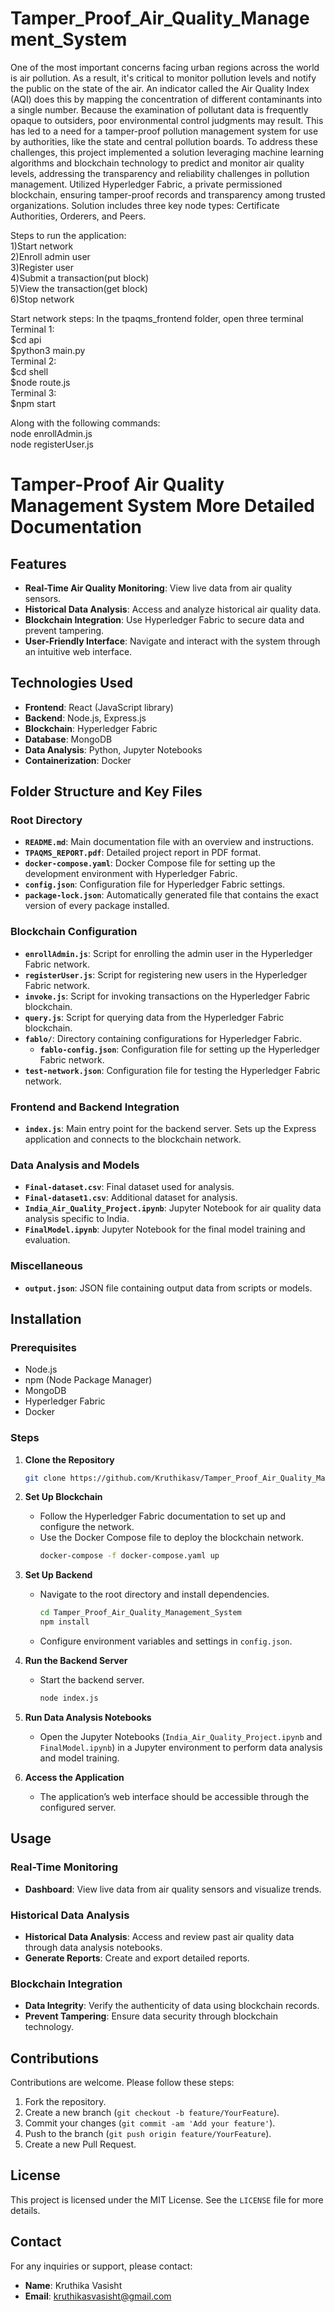 # Tamper_Proof_Air_Quality_Management_System
One of the most important concerns facing urban regions across the world is air pollution. As a result, it's critical to monitor pollution levels and notify the public on the state of the air. An indicator called the Air Quality Index (AQI) does this by mapping the concentration of different contaminants into a single number. Because the examination of pollutant data is frequently opaque to outsiders, poor environmental control judgments may result. This has led to a need for a tamper-proof pollution management system for use by authorities, like the state and central pollution boards.  To address these challenges, this project implemented a solution leveraging machine learning algorithms and blockchain technology to predict and monitor air quality levels, addressing the transparency and reliability challenges in pollution management. Utilized Hyperledger Fabric, a private permissioned blockchain, ensuring tamper-proof records and transparency among trusted organizations. Solution includes three key node types: Certificate Authorities, Orderers, and Peers.


Steps to run the application: <br>
1)Start network <br>
2)Enroll admin user <br>
3)Register user <br>
4)Submit a transaction(put block) <br>
5)View the transaction(get block) <br>
6)Stop network <br>

Start network steps: In the tpaqms_frontend folder, open three terminal <br>
Terminal 1: <br>
$cd api <br>
$python3 main.py <br>
Terminal 2: <br>
            $cd shell <br>
            $node route.js <br>
Terminal 3: <br>
            $npm start <br>

Along with the following commands: <br>
node enrollAdmin.js <br>
node registerUser.js <br>

# Tamper-Proof Air Quality Management System More Detailed Documentation

## Features

- **Real-Time Air Quality Monitoring**: View live data from air quality sensors.
- **Historical Data Analysis**: Access and analyze historical air quality data.
- **Blockchain Integration**: Use Hyperledger Fabric to secure data and prevent tampering.
- **User-Friendly Interface**: Navigate and interact with the system through an intuitive web interface.

## Technologies Used

- **Frontend**: React (JavaScript library)
- **Backend**: Node.js, Express.js
- **Blockchain**: Hyperledger Fabric
- **Database**: MongoDB
- **Data Analysis**: Python, Jupyter Notebooks
- **Containerization**: Docker

## Folder Structure and Key Files

### Root Directory

- **`README.md`**: Main documentation file with an overview and instructions.
- **`TPAQMS_REPORT.pdf`**: Detailed project report in PDF format.
- **`docker-compose.yaml`**: Docker Compose file for setting up the development environment with Hyperledger Fabric.
- **`config.json`**: Configuration file for Hyperledger Fabric settings.
- **`package-lock.json`**: Automatically generated file that contains the exact version of every package installed.

### Blockchain Configuration

- **`enrollAdmin.js`**: Script for enrolling the admin user in the Hyperledger Fabric network.
- **`registerUser.js`**: Script for registering new users in the Hyperledger Fabric network.
- **`invoke.js`**: Script for invoking transactions on the Hyperledger Fabric blockchain.
- **`query.js`**: Script for querying data from the Hyperledger Fabric blockchain.
- **`fablo/`**: Directory containing configurations for Hyperledger Fabric.
  - **`fablo-config.json`**: Configuration file for setting up the Hyperledger Fabric network.
- **`test-network.json`**: Configuration file for testing the Hyperledger Fabric network.

### Frontend and Backend Integration

- **`index.js`**: Main entry point for the backend server. Sets up the Express application and connects to the blockchain network.

### Data Analysis and Models

- **`Final-dataset.csv`**: Final dataset used for analysis.
- **`Final-dataset1.csv`**: Additional dataset for analysis.
- **`India_Air_Quality_Project.ipynb`**: Jupyter Notebook for air quality data analysis specific to India.
- **`FinalModel.ipynb`**: Jupyter Notebook for the final model training and evaluation.

### Miscellaneous

- **`output.json`**: JSON file containing output data from scripts or models.

## Installation

### Prerequisites

- Node.js
- npm (Node Package Manager)
- MongoDB
- Hyperledger Fabric
- Docker

### Steps

1. **Clone the Repository**
   ```bash
   git clone https://github.com/Kruthikasv/Tamper_Proof_Air_Quality_Management_System.git
   ```

2. **Set Up Blockchain**
   - Follow the Hyperledger Fabric documentation to set up and configure the network.
   - Use the Docker Compose file to deploy the blockchain network.
     ```bash
     docker-compose -f docker-compose.yaml up
     ```

3. **Set Up Backend**
   - Navigate to the root directory and install dependencies.
     ```bash
     cd Tamper_Proof_Air_Quality_Management_System
     npm install
     ```
   - Configure environment variables and settings in `config.json`.

4. **Run the Backend Server**
   - Start the backend server.
     ```bash
     node index.js
     ```

5. **Run Data Analysis Notebooks**
   - Open the Jupyter Notebooks (`India_Air_Quality_Project.ipynb` and `FinalModel.ipynb`) in a Jupyter environment to perform data analysis and model training.

6. **Access the Application**
   - The application’s web interface should be accessible through the configured server.

## Usage

### Real-Time Monitoring

- **Dashboard**: View live data from air quality sensors and visualize trends.

### Historical Data Analysis

- **Historical Data Analysis**: Access and review past air quality data through data analysis notebooks.
- **Generate Reports**: Create and export detailed reports.

### Blockchain Integration

- **Data Integrity**: Verify the authenticity of data using blockchain records.
- **Prevent Tampering**: Ensure data security through blockchain technology.

## Contributions

Contributions are welcome. Please follow these steps:

1. Fork the repository.
2. Create a new branch (`git checkout -b feature/YourFeature`).
3. Commit your changes (`git commit -am 'Add your feature'`).
4. Push to the branch (`git push origin feature/YourFeature`).
5. Create a new Pull Request.

## License

This project is licensed under the MIT License. See the `LICENSE` file for more details.

## Contact

For any inquiries or support, please contact:

- **Name**: Kruthika Vasisht
- **Email**: kruthikasvasisht@gmail.com

